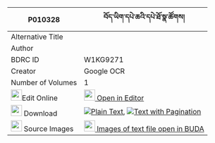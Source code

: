 |P010328|བོད་ཡིག་དཔེ་ཆའི་དཔེ་ཐོ་སྣ་ཚོགས། 
| --- | --- 
|Alternative Title |
|Author | 
|BDRC ID | W1KG9271
|Creator | Google OCR
|Number of Volumes| 1
|<img width="25" src="https://img.icons8.com/color/25/000000/edit-property.png">Edit Online| [<img width="25" src="https://avatars.githubusercontent.com/u/45091458?s=200&v=4"> Open in Editor](http://editor.openpecha.org/P010328)
|<img width="25" src="https://img.icons8.com/fluent/48/000000/download-2.png"/>  Download | [![](https://img.icons8.com/color/20/000000/txt.png)Plain Text](https://github.com/Openpecha/P010328/releases/download/v2/boyik_pecha_i_peto_natsok_plain_P010328.zip), [![](https://img.icons8.com/color/20/000000/txt.png)Text with Pagination](https://github.com/Openpecha/P010328/releases/download/v2/boyik_pecha_i_peto_natsok_pages_P010328.zip)
|<img width="25" src="https://img.icons8.com/plasticine/100/000000/pictures-folder.png"/>  Source Images | [<img width="25" src="https://library.bdrc.io/icons/BUDA-small.svg"> Images of text file open in BUDA](https://library.bdrc.io/show/bdr:W1KG9271)